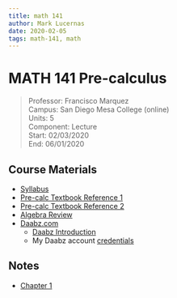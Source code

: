 ```yaml
---
title: math 141
author: Mark Lucernas
date: 2020-02-05
tags: math-141, math
---
```


# MATH 141 Pre-calculus
> Professor: Francisco Marquez<br>
> Campus: San Diego Mesa College (online)<br>
> Units: 5<br>
> Component: Lecture<br>
> Start: 02/03/2020<br>
> End: 06/01/2020<br>

## Course Materials

  * [Syllabus](file:./media/math-141_syllabus.pdf)
  * [Pre-calc Textbook Reference 1](file:./media/pre-calc_textbookRef.pdf)
  * [Pre-calc Textbook Reference 2](file:./media/pre-calc_textbookRef2.pdf)
  * [Algebra Review](file:./media/algebra_review.pdf)
  * [Daabz.com](http://daabz.com/)
    - [Daabz Introduction](file:./media/daabz_intro.pdf)
    - My Daabz account [credentials](vfile:./media/daabz_account.txt)

## Notes

  * [Chapter 1](notes/ch-1)

